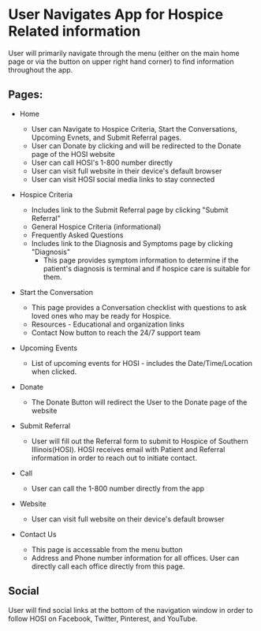 # User Navigates App for Hospice Related information

User will primarily navigate through the menu (either on the main home page or via the button on upper right hand corner) to find information throughout the app.

## Pages:

- Home
    - User can Navigate to Hospice Criteria, Start the Conversations, Upcoming Evnets, and Submit Referral pages. 
    - User can Donate by clicking and will be redirected to the Donate page of the HOSI website
    - User can call HOSI's 1-800 number directly
    - User can visit full website in their device's default browser
    - User can visit HOSI social media links to stay connected

- Hospice Criteria
    - Includes link to the Submit Referral page by clicking "Submit Referral"
    - General Hospice Criteria (informational)
    - Frequently Asked Questions
    - Includes link to the Diagnosis and Symptoms page by clicking "Diagnosis"
        - This page provides symptom information to determine if the patient's diagnosis is terminal and if hospice care is suitable for them. 
    
- Start the Conversation
    - This page provides a Conversation checklist with questions to ask loved ones who may be ready for Hospice.
    - Resources - Educational and organization links
    - Contact Now button to reach the 24/7 support team
    
- Upcoming Events
    - List of upcoming events for HOSI - includes the Date/Time/Location when clicked. 
    
- Donate
    - The Donate Button will redirect the User to the Donate page of the website
    
- Submit Referral
    - User will fill out the Referral form to submit to Hospice of Southern Illinois(HOSI). HOSI receives email with Patient and Referral information in order to reach out to initiate contact.
    
- Call
    - User can call the 1-800 number directly from the app

- Website
    - User can visit full website on their device's default browser
    
- Contact Us
    - This page is accessable from the menu button
    - Address and Phone number information for all offices. User can directly call each office directly from this page.




## Social

User will find social links at the bottom of the navigation window in order to follow HOSI on Facebook, Twitter, Pinterest, and YouTube. 
